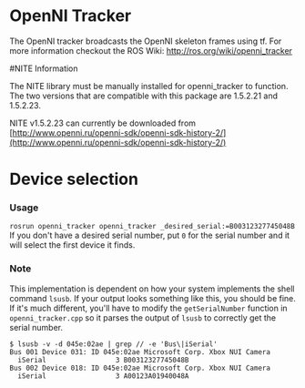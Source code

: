 # OpenNI Tracker

The OpenNI tracker broadcasts the OpenNI skeleton frames using tf.
For more information checkout the ROS Wiki: http://ros.org/wiki/openni_tracker

#NITE Information

The NITE library must be manually installed for openni_tracker to function.  The two versions that are compatible with this package are 1.5.2.21 and 1.5.2.23.

NITE v1.5.2.23 can currently be downloaded from [http://www.openni.ru/openni-sdk/openni-sdk-history-2/](http://www.openni.ru/openni-sdk/openni-sdk-history-2/)

# Device selection
### Usage
`rosrun openni_tracker openni_tracker _desired_serial:=B00312327745048B`
If you don't have a desired serial number, put `0` for the serial number
and it will select the first device it finds.


### Note
This implementation is dependent on how your system implements the shell
command `lsusb`. If your output looks something like this, you should be fine.
If it's much different, you'll have to modify the `getSerialNumber` function in
`openni_tracker.cpp` so it parses the output of `lsusb` to correctly get the
serial number.

```
$ lsusb -v -d 045e:02ae | grep // -e 'Bus\|iSerial'
Bus 001 Device 031: ID 045e:02ae Microsoft Corp. Xbox NUI Camera
  iSerial                 3 B00312327745048B
Bus 002 Device 018: ID 045e:02ae Microsoft Corp. Xbox NUI Camera
  iSerial                 3 A00123A01940048A
```
